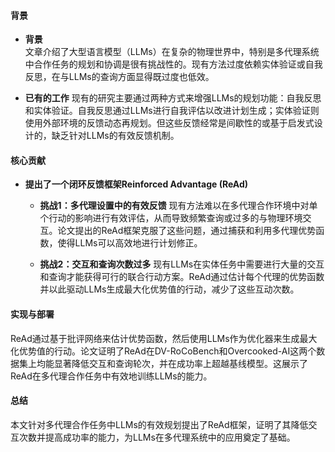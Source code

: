 #### 背景
- **背景**       
    文章介绍了大型语言模型（LLMs）在复杂的物理世界中，特别是多代理系统中合作任务的规划和协调是很有挑战性的。现有方法过度依赖实体验证或自我反思，在与LLMs的查询方面显得既过度也低效。

- **已有的工作**
    现有的研究主要通过两种方式来增强LLMs的规划功能：自我反思和实体验证。自我反思通过LLMs进行自我评估以改进计划生成；实体验证则使用外部环境的反馈动态再规划。但这些反馈经常是间歇性的或基于启发式设计的，缺乏针对LLMs的有效反馈机制。

#### 核心贡献
- **提出了一个闭环反馈框架Reinforced Advantage (ReAd)**
    - **挑战1：多代理设置中的有效反馈**
        现有方法难以在多代理合作环境中对单个行动的影响进行有效评估，从而导致频繁查询或过多的与物理环境交互。论文提出的ReAd框架克服了这些问题，通过捕获和利用多代理优势函数，使得LLMs可以高效地进行计划修正。

    - **挑战2：交互和查询次数过多**
        现有LLMs在实体任务中需要进行大量的交互和查询才能获得可行的联合行动方案。ReAd通过估计每个代理的优势函数并以此驱动LLMs生成最大化优势值的行动，减少了这些互动次数。

#### 实现与部署
ReAd通过基于批评网络来估计优势函数，然后使用LLMs作为优化器来生成最大化优势值的行动。论文证明了ReAd在DV-RoCoBench和Overcooked-AI这两个数据集上均能显著降低交互和查询轮次，并在成功率上超越基线模型。这展示了ReAd在多代理合作任务中有效地训练LLMs的能力。

#### 总结
本文针对多代理合作任务中LLMs的有效规划提出了ReAd框架，证明了其降低交互次数并提高成功率的能力，为LLMs在多代理系统中的应用奠定了基础。